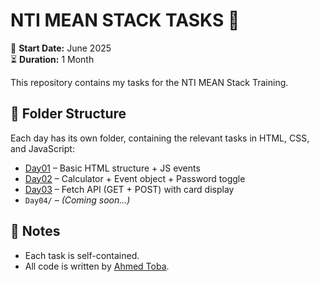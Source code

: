 # NTI MEAN STACK TASKS 🚀

📅 **Start Date:** June 2025  
⏳ **Duration:** 1 Month  

This repository contains my tasks for the NTI MEAN Stack Training.

## 📁 Folder Structure

Each day has its own folder, containing the relevant tasks in HTML, CSS, and JavaScript:

- [Day01](day1/) – Basic HTML structure + JS events
- [Day02](day2/) – Calculator + Event object + Password toggle
- [Day03](day3) – Fetch API (GET + POST) with card display
- `Day04/` – *(Coming soon...)*

## 📌 Notes
- Each task is self-contained.
- All code is written by [Ahmed Toba](https://github.com/ahmedtoba74).
